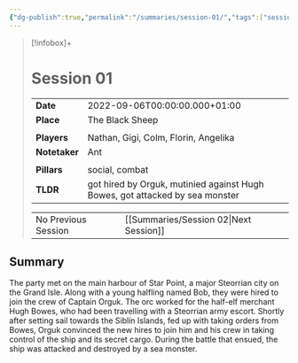 ```yaml
---
{"dg-publish":true,"permalink":"/summaries/session-01/","tags":["session"]}
---
```


> [!infobox]+
> # Session 01
> 
> | | |
> | --- | --- |
> | **Date** | 2022-09-06T00:00:00.000+01:00 |
> | **Place** | The Black Sheep |
> | | | 
> | **Players** | Nathan, Gigi, Colm, Florin, Angelika |
> | **Notetaker** | Ant |
> | | | 
> | **Pillars** | social, combat | 
> | **TLDR** | got hired by Orguk, mutinied against Hugh Bowes, got attacked by sea monster |
> 
> | | |
> | --- | --- |
> | No Previous Session | [[Summaries/Session 02\|Next Session]]        |



<div class="transclusion internal-embed is-loaded"><div class="markdown-embed">



## Summary
The party met on the main harbour of Star Point, a major Steorrian city on the Grand Isle. Along with a young halfling named Bob, they were hired to join the crew of Captain Orguk. The orc worked for the half-elf merchant Hugh Bowes, who had been travelling with a Steorrian army escort. Shortly after setting sail towards the Siblín Islands, fed up with taking orders from Bowes, Orguk convinced the new hires to join him and his crew in taking control of the ship and its secret cargo. During the battle that ensued, the ship was attacked and destroyed by a sea monster.

</div></div>




